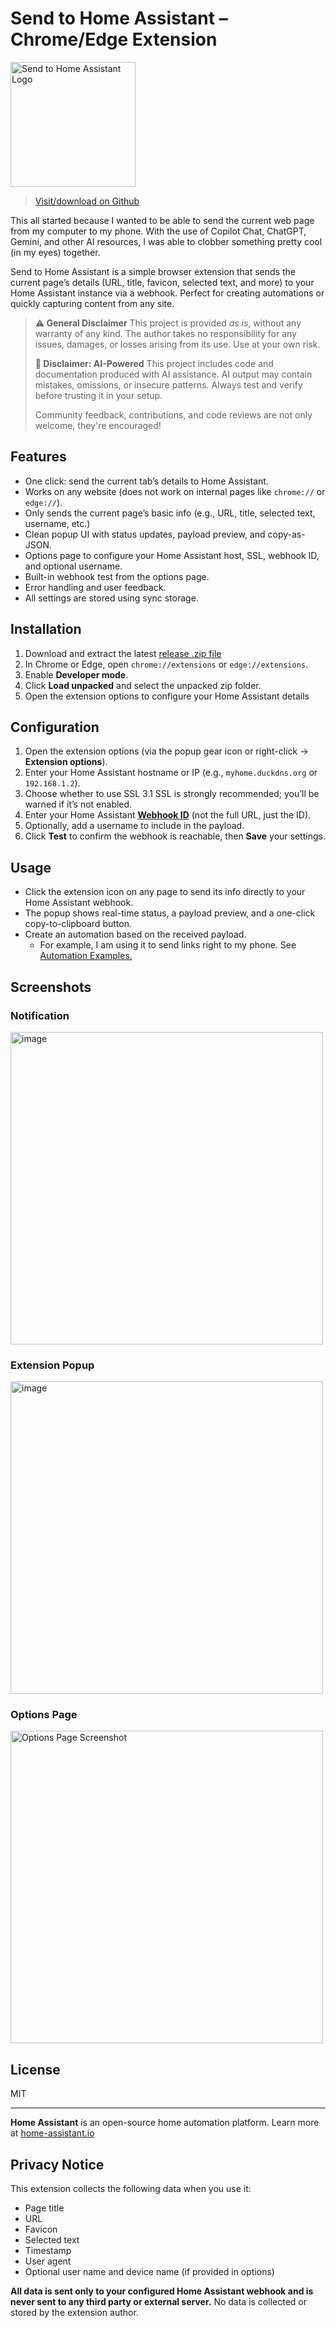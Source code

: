 # Send to Home Assistant – Chrome/Edge Extension

<img src="https://raw.githubusercontent.com/JOHLC/Send-to-Home-Assistant/refs/tags/v2025.09.2-beta1/package/icon.png" alt="Send to Home Assistant Logo" width="200" />       

> <a class="github-button" href="https://github.com/JOHLC/Send-to-Home-Assistant" data-color-scheme="no-preference: dark; light: light; dark: dark;" data-size="large" aria-label="Download JOHLC/Send-to-Home-Assistant on GitHub">Visit/download on Github</a>

This all started because I wanted to be able to send the current web page from my computer to my phone. With the use of Copilot Chat, ChatGPT, Gemini, and other AI resources, I was able to clobber something pretty cool (in my eyes) together.

Send to Home Assistant is a simple browser extension that sends the current page’s details (URL, title, favicon, selected text, and more) to your Home Assistant instance via a webhook. Perfect for creating automations or quickly capturing content from any site.  

> **⚠️ General Disclaimer**
> This project is provided *as is*, without any warranty of any kind. The author takes no responsibility for any issues, damages, or losses arising from its use. Use at your own risk.  
>
> **🤖 Disclaimer: AI-Powered**
> This project includes code and documentation produced with AI assistance. AI output may contain mistakes, omissions, or insecure patterns. Always test and verify before trusting it in your setup.
>
> Community feedback, contributions, and code reviews are not only welcome, they're encouraged!  

## Features  

- One click: send the current tab’s details to Home Assistant.  
- Works on any website (does not work on internal pages like `chrome://` or `edge://`).  
- Only sends the current page’s basic info (e.g., URL, title, selected text, username, etc.)
- Clean popup UI with status updates, payload preview, and copy-as-JSON.  
- Options page to configure your Home Assistant host, SSL, webhook ID, and optional username.  
- Built-in webhook test from the options page.  
- Error handling and user feedback.  
- All settings are stored using sync storage.  

## Installation  

1. Download and extract the latest [release .zip file](https://github.com/JOHLC/Send-to-Home-Assistant/releases/latest)
2. In Chrome or Edge, open `chrome://extensions` or `edge://extensions`.  
3. Enable **Developer mode**.  
4. Click **Load unpacked** and select the unpacked zip folder.  
5. Open the extension options to configure your Home Assistant details

## Configuration  

1. Open the extension options (via the popup gear icon or right-click → **Extension options**).  
2. Enter your Home Assistant hostname or IP (e.g., `myhome.duckdns.org` or `192.168.1.2`).  
3. Choose whether to use SSL 
3.1 SSL is strongly recommended; you’ll be warned if it’s not enabled.
5. Enter your Home Assistant **[Webhook ID](https://www.home-assistant.io/docs/automation/trigger/#webhook-trigger)** (not the full URL, just the ID).  
6. Optionally, add a username to include in the payload.  
7. Click **Test** to confirm the webhook is reachable, then **Save** your settings.  

## Usage  

- Click the extension icon on any page to send its info directly to your Home Assistant webhook.  
- The popup shows real-time status, a payload preview, and a one-click copy-to-clipboard button.  
- Create an automation based on the received payload. 
  - For example, I am using it to send links right to my phone. See [Automation Examples.](https://github.com/JOHLC/Send-to-Home-Assistant/blob/main/config/automations.md) 



## Screenshots

### Notification
<img width="500" alt="image" src="https://github.com/user-attachments/assets/5f3dd2dc-bb66-491d-acd4-f3fd2acd50e4" />

### Extension Popup 
<img width="500" alt="image" src="https://github.com/user-attachments/assets/1f881395-27cf-4aca-8dee-29440e979e78" />

### Options Page

<img src="https://raw.githubusercontent.com/JOHLC/Send-to-Home-Assistant/refs/heads/main/assets/screenshot-1.png" alt="Options Page Screenshot" width="500" />

## License  

MIT  

---  

**Home Assistant** is an open-source home automation platform. Learn more at [home-assistant.io](https://www.home-assistant.io/)

## Privacy Notice

This extension collects the following data when you use it:
- Page title
- URL
- Favicon
- Selected text
- Timestamp
- User agent
- Optional user name and device name (if provided in options)

**All data is sent only to your configured Home Assistant webhook and is never sent to any third party or external server.**
No data is collected or stored by the extension author.

